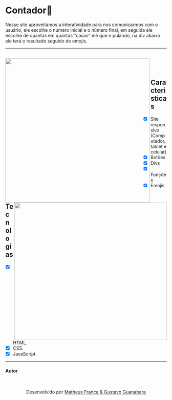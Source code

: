 # Contador🔢

<p> 
  Nesse site aproveitamos a interatividade para nos comunicarmos com o usuário, ele escolhe o número inicial e o número final, em seguida ele 
  escolhe de quantas em quantas "casas" ele que ir pulando, na div abaixo ele terá o resultado seguido de emojis.
</p>

---
<br>
<div align="center">
<img width="451" align="left" 
     src="https://github.com/franssa01/Cursos/blob/main/Curso%20em%20V%C3%ADdeo/Java%20Script/SITE/SITE/Site%203%20Contador/site3.gif"/>
<img width="476px" height="430px" align="right"
     src="https://github.com/franssa01/Courses/blob/main/Curso%20em%20V%C3%ADdeo/Java%20Script/SITE/SITE/Site%203%20Contador/Flowchart.png"/>
</div>

<br>
<br>

<div>
  <h2>
    Caracteristicas
  </h2>
  </div>

- [x] Site responsivo (Computador, tablet e celular)
- [x] Botões
- [x] Divs
- [x] Funções
- [x] Emojis

## Tecnologias
- [x] HTML.
- [x] CSS.
- [x] JavaScript.

---

#### Autor
<br>

<p align="center"> Desenvolvido por <a href="https://www.linkedin.com/in/matheus-fran%C3%A7a-b0961a222/">Matheus França & <a href="https://www.youtube.com/c/CursoemV%C3%ADdeo"> Gustavo Guanabara</a>



